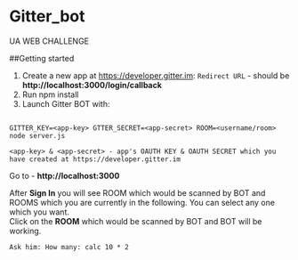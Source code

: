 # Gitter_bot
UA WEB CHALLENGE

##Getting started
1. Create a new app at https://developer.gitter.im: ```Redirect URL``` -  should be **http://localhost:3000/login/callback**<br/>
2. Run npm install<br/>
3. Launch Gitter BOT with:<br/>

```

GITTER_KEY=<app-key> GTTER_SECRET=<app-secret> ROOM=<username/room> node server.js

<app-key> & <app-secret> - app's OAUTH KEY & OAUTH SECRET which you have created at https://developer.gitter.im

```

Go to - **http://localhost:3000** <br/>

After **Sign In** you will see ROOM which would be scanned by BOT and ROOMS which you are currently in the following.
You can select any one which you want.<br/>
Click on the **ROOM** which would be scanned by BOT and BOT will be working.
```
Ask him: How many: calc 10 * 2
```

